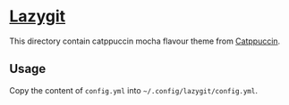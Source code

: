 # [Lazygit](https://github.com/jesseduffield/lazygit)

This directory contain catppuccin mocha flavour theme from [Catppuccin](https://github.com/catppuccin/lazygit).

## Usage

Copy the content of `config.yml` into `~/.config/lazygit/config.yml`.
